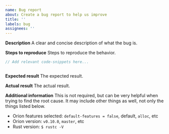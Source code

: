 ```yaml
---
name: Bug report
about: Create a bug report to help us improve
title: ''
labels: bug
assignees: ''
---
```


**Description**
A clear and concise description of what the bug is.

**Steps to reproduce**
Steps to reproduce the behavior.

```rust
// Add relevant code-snippets here...



```

**Expected result**
The expected result.

**Actual result**
The actual result.


**Additional information**
This is not required, but can be very helpful when trying to find the root cause. It may include other things as well, not only the things listed below. 

- Orion features selected: `default-features = false`, default, `alloc`, etc
- Orion version: `v0.10.0`, `master`, etc
- Rust version: `$ rustc -V`

